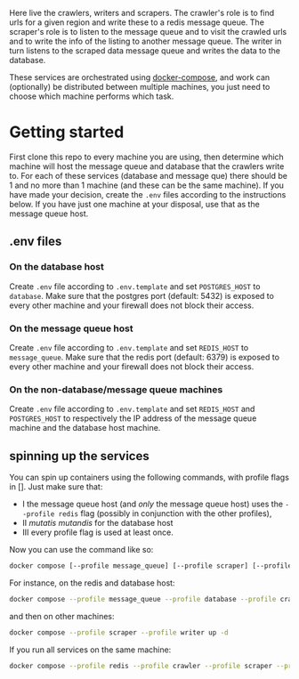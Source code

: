 Here live the crawlers, writers and scrapers. The crawler's role is to find urls for a given region and write these to a redis message queue. The scraper's role is to listen to the message queue and to visit the crawled urls and to write the info of the listing to another message queue. The writer in turn listens to the scraped data message queue and writes the data to the database. 

These services are orchestrated using [docker-compose](https://docs.docker.com/compose/), and work can (optionally) be distributed between multiple machines, you just need to choose which machine performs which task.

# Getting started
First clone this repo to every machine you are using, then determine which machine will host the message queue and database that the crawlers write to. For each of these services (database and message que) there should be 1 and no more than 1 machine (and these can be the same machine). If you have made your decision, create the `.env` files according to the instructions below. If you have just one machine at your disposal, use that as the message queue host.

## .env files

### On the database host
Create `.env` file according to `.env.template` and set `POSTGRES_HOST` to `database`. Make sure that the postgres port (default: 5432) is exposed to every other machine and your firewall does not block their access.

### On the message queue host 
Create `.env` file according to `.env.template` and set `REDIS_HOST` to `message_queue`. Make sure that the redis port (default: 6379) is exposed to every other machine and your firewall does not block their access.

### On the non-database/message queue machines
Create `.env` file according to `.env.template` and set `REDIS_HOST` and `POSTGRES_HOST` to respectively the IP address of the message queue machine and the database host machine. 

## spinning up the services
You can spin up containers using the following commands, with profile flags in \[\]. Just make sure that:

- I the message queue host (and *only* the message queue host) uses the `--profile redis` flag (possibly in conjunction with the other profiles), 
- II *mutatis mutandis* for the database host 
- III every profile flag is used at least once. 

Now you can use the command like so:

```bash
docker compose [--profile message_queue] [--profile scraper] [--profile crawler] [--profile database] [--profile writer] up -d
```
For instance, on the redis and database host:

```bash
docker compose --profile message_queue --profile database --profile crawler up -d
```
and then on other machines:
```bash
docker compose --profile scraper --profile writer up -d
```

If you run all services on the same machine:

```bash
docker compose --profile redis --profile crawler --profile scraper --profile writer up -d
```
